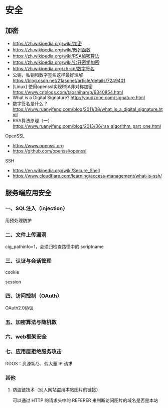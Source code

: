 # 安全

## 加密
- https://zh.wikipedia.org/wiki/加密
- https://zh.wikipedia.org/wiki/散列函数
- https://zh.wikipedia.org/wiki/RSA加密算法
- https://zh.wikipedia.org/wiki/公开密钥加密
- https://zh.wikipedia.org/zh-cn/数字签名
- 公钥，私钥和数字签名这样最好理解 https://blog.csdn.net/21aspnet/article/details/7249401
- [Linux] 使用openssl实现RSA非对称加密 https://www.cnblogs.com/taoshihan/p/6340854.html
- What is a Digital Signature? http://youdzone.com/signature.html
- 数字签名是什么？https://www.ruanyifeng.com/blog/2011/08/what_is_a_digital_signature.html
- RSA算法原理（一）https://www.ruanyifeng.com/blog/2013/06/rsa_algorithm_part_one.html

OpenSSL
- https://www.openssl.org
- https://github.com/openssl/openssl

SSH
- https://en.wikipedia.org/wiki/Secure_Shell
- https://www.cloudflare.com/learning/access-management/what-is-ssh/


## 服务端应用安全

### 一、SQL注入（injection）

用预处理防护

### 二、文件上传漏洞

cig_pathinfo=1，会递归检查路径中的 scriptname

### 三、认证与会话管理

cookie

session

### 四、访问控制（OAuth）

OAuth2.0协议

### 五、加密算法与随机数

### 六、web框架安全

### 七、应用层拒绝服务攻击

 DDOS：资源耗尽，假大量 IP 请求

### 其他

1. 防盗链技术（别人网站盗用本站图片的链接）
    
    可以通过 HTTP 的请求头中的 REFERER 来判断访问图片的域名是否是本站
